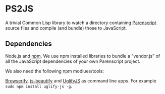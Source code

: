 PS2JS
==========

A trivial Common Lisp library to watch a directory containing
[Parenscript](https://github.com/vsedach/Parenscript) source
files and compile (and bundle) those to JavaScript.

## Dependencies

Node.js and [npm](https://www.npmjs.com/).  We use npm installed
libraries to bundle a "vendor.js" of all the JavaScript dependencies
of your own Parenscript project.

We also need the following npm modlues/tools:

[Browserify](http://browserify.org/),
[js-beautify](https://github.com/beautify-web/js-beautify) and
[UglifyJS](https://github.com/mishoo/UglifyJS2) as command line apps.
For example `sudo npm install uglify-js -g`.
